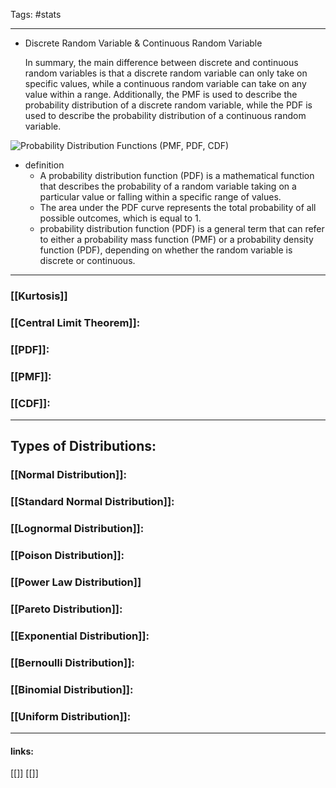 
Tags: #stats 

------------------------------------------


- Discrete Random Variable & Continuous Random Variable
    
    In summary, the main difference between discrete and continuous random variables is that a discrete random variable can only take on specific values, while a continuous random variable can take on any value within a range. Additionally, the PMF is used to describe the probability distribution of a discrete random variable, while the PDF is used to describe the probability distribution of a continuous random variable.
    
![Probability Distribution Functions (PMF, PDF, CDF)](https://youtu.be/YXLVjCKVP7U)

- definition
    - A probability distribution function (PDF) is a mathematical function that describes the probability of a random variable taking on a particular value or falling within a specific range of values.
    - The area under the PDF curve represents the total probability of all possible outcomes, which is equal to 1.
    - probability distribution function (PDF) is a general term that can refer to either a probability mass function (PMF) or a probability density function (PDF), depending on whether the random variable is discrete or continuous.
------------- 
### [[Kurtosis]]
### [[Central  Limit Theorem]]:
### [[PDF]]:
### [[PMF]]:
### [[CDF]]:
--------
## Types of Distributions:

### [[Normal Distribution]]:
### [[Standard Normal Distribution]]:
### [[Lognormal Distribution]]:
### [[Poison Distribution]]:
### [[Power Law Distribution]]
### [[Pareto Distribution]]:
### [[Exponential Distribution]]:
### [[Bernoulli Distribution]]:
### [[Binomial Distribution]]:
### [[Uniform Distribution]]:



---------------------
#### links:
[[]]
[[]]